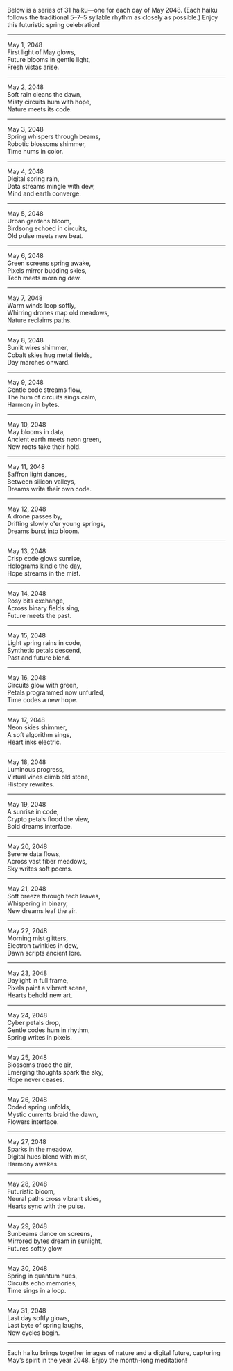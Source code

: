 Below is a series of 31 haiku—one for each day of May 2048. (Each haiku follows the traditional 5–7–5 syllable rhythm as closely as possible.) Enjoy this futuristic spring celebration!

--------------------------------------------------

May 1, 2048  
First light of May glows,  
Future blooms in gentle light,  
Fresh vistas arise.

--------------------------------------------------

May 2, 2048  
Soft rain cleans the dawn,  
Misty circuits hum with hope,  
Nature meets its code.

--------------------------------------------------

May 3, 2048  
Spring whispers through beams,  
Robotic blossoms shimmer,  
Time hums in color.

--------------------------------------------------

May 4, 2048  
Digital spring rain,  
Data streams mingle with dew,  
Mind and earth converge.

--------------------------------------------------

May 5, 2048  
Urban gardens bloom,  
Birdsong echoed in circuits,  
Old pulse meets new beat.

--------------------------------------------------

May 6, 2048  
Green screens spring awake,  
Pixels mirror budding skies,  
Tech meets morning dew.

--------------------------------------------------

May 7, 2048  
Warm winds loop softly,  
Whirring drones map old meadows,  
Nature reclaims paths.

--------------------------------------------------

May 8, 2048  
Sunlit wires shimmer,  
Cobalt skies hug metal fields,  
Day marches onward.

--------------------------------------------------

May 9, 2048  
Gentle code streams flow,  
The hum of circuits sings calm,  
Harmony in bytes.

--------------------------------------------------

May 10, 2048  
May blooms in data,  
Ancient earth meets neon green,  
New roots take their hold.

--------------------------------------------------

May 11, 2048  
Saffron light dances,  
Between silicon valleys,  
Dreams write their own code.

--------------------------------------------------

May 12, 2048  
A drone passes by,  
Drifting slowly o'er young springs,  
Dreams burst into bloom.

--------------------------------------------------

May 13, 2048  
Crisp code glows sunrise,  
Holograms kindle the day,  
Hope streams in the mist.

--------------------------------------------------

May 14, 2048  
Rosy bits exchange,  
Across binary fields sing,  
Future meets the past.

--------------------------------------------------

May 15, 2048  
Light spring rains in code,  
Synthetic petals descend,  
Past and future blend.

--------------------------------------------------

May 16, 2048  
Circuits glow with green,  
Petals programmed now unfurled,  
Time codes a new hope.

--------------------------------------------------

May 17, 2048  
Neon skies shimmer,  
A soft algorithm sings,  
Heart inks electric.

--------------------------------------------------

May 18, 2048  
Luminous progress,  
Virtual vines climb old stone,  
History rewrites.

--------------------------------------------------

May 19, 2048  
A sunrise in code,  
Crypto petals flood the view,  
Bold dreams interface.

--------------------------------------------------

May 20, 2048  
Serene data flows,  
Across vast fiber meadows,  
Sky writes soft poems.

--------------------------------------------------

May 21, 2048  
Soft breeze through tech leaves,  
Whispering in binary,  
New dreams leaf the air.

--------------------------------------------------

May 22, 2048  
Morning mist glitters,  
Electron twinkles in dew,  
Dawn scripts ancient lore.

--------------------------------------------------

May 23, 2048  
Daylight in full frame,  
Pixels paint a vibrant scene,  
Hearts behold new art.

--------------------------------------------------

May 24, 2048  
Cyber petals drop,  
Gentle codes hum in rhythm,  
Spring writes in pixels.

--------------------------------------------------

May 25, 2048  
Blossoms trace the air,  
Emerging thoughts spark the sky,  
Hope never ceases.

--------------------------------------------------

May 26, 2048  
Coded spring unfolds,  
Mystic currents braid the dawn,  
Flowers interface.

--------------------------------------------------

May 27, 2048  
Sparks in the meadow,  
Digital hues blend with mist,  
Harmony awakes.

--------------------------------------------------

May 28, 2048  
Futuristic bloom,  
Neural paths cross vibrant skies,  
Hearts sync with the pulse.

--------------------------------------------------

May 29, 2048  
Sunbeams dance on screens,  
Mirrored bytes dream in sunlight,  
Futures softly glow.

--------------------------------------------------

May 30, 2048  
Spring in quantum hues,  
Circuits echo memories,  
Time sings in a loop.

--------------------------------------------------

May 31, 2048  
Last day softly glows,  
Last byte of spring laughs,  
New cycles begin.

--------------------------------------------------

Each haiku brings together images of nature and a digital future, capturing May’s spirit in the year 2048. Enjoy the month-long meditation!
